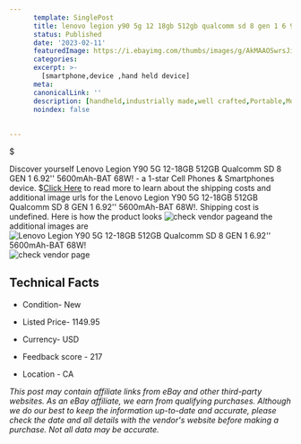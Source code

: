 ```yaml
---
      template: SinglePost
      title: lenovo legion y90 5g 12 18gb 512gb qualcomm sd 8 gen 1 6 92 5600mah bat 68w 
      status: Published
      date: '2023-02-11'
      featuredImage: https://i.ebayimg.com/thumbs/images/g/AkMAAOSwrsJih86o/s-l225.jpg
      categories: 
      excerpt: >-
        [smartphone,device ,hand held device]
      meta:
      canonicalLink: ''
      description: [handheld,industrially made,well crafted,Portable,Mobile,Compact,Convenient,Lightweight,Maneuverable,Man-portable,Miniature,Carriable,Hand-held,Light,Holdable,Transportable,Mobile device,Pocket-sized,On-the-go,Wireless,Cordless,Compact size,Convenient size, smartphone,device ,hand held device]
      noindex: false
      
        
---
```

$

Discover yourself Lenovo Legion Y90 5G 12-18GB 512GB Qualcomm SD 8  GEN 1 6.92'' 5600mAh-BAT 68W! - a 1-star Cell Phones & Smartphones device.
$[Click Here](https://www.ebay.com/itm/275319407433?hash=item401a50c349%3Ag%3AAkMAAOSwrsJih86o&mkevt=1&mkcid=1&mkrid=711-53200-19255-0&campid=%253CePNCampaignId%253E&customid=%253CreferenceId%253E&toolid=10049) to read more to learn about the shipping costs and additional image urls for the Lenovo Legion Y90 5G 12-18GB 512GB Qualcomm SD 8  GEN 1 6.92'' 5600mAh-BAT 68W!. Shipping cost is undefined. Here is how the product looks ![check vendor page](https://i.ebayimg.com/thumbs/images/g/AkMAAOSwrsJih86o/s-l225.jpg)and the additional images are![Lenovo Legion Y90 5G 12-18GB 512GB Qualcomm SD 8  GEN 1 6.92'' 5600mAh-BAT 68W!](https://i.ebayimg.com/images/g/AkMAAOSwrsJih86o/s-l960.jpg)![check vendor page](https://origin-galleryplus.ebayimg.com/ws/web/275319407433_2_0_1/225x225.jpg,https://origin-galleryplus.ebayimg.com/ws/web/275319407433_3_0_1/225x225.jpg,https://origin-galleryplus.ebayimg.com/ws/web/275319407433_4_0_1/225x225.jpg,https://origin-galleryplus.ebayimg.com/ws/web/275319407433_5_0_1/225x225.jpg,https://origin-galleryplus.ebayimg.com/ws/web/275319407433_6_0_1/225x225.jpg,https://origin-galleryplus.ebayimg.com/ws/web/275319407433_7_0_1/225x225.jpg)



 ## Technical Facts 



     
      

 - Condition- New 


      

 - Listed Price- 1149.95 


      

 - Currency- USD 


      

 - Feedback score - 217 


      

 - Location - CA 


      
      

 *_This post may contain affiliate links from eBay and other third-party websites. As an eBay affiliate, we earn from qualifying purchases. Although we do our best to keep the information up-to-date and accurate, please check the date and all details with the vendor's website before making a purchase. Not all data may be accurate._*






